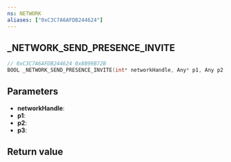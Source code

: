```yaml
---
ns: NETWORK
aliases: ["0xC3C7A6AFDB244624"]
---
```

## _NETWORK_SEND_PRESENCE_INVITE

```c
// 0xC3C7A6AFDB244624 0x8B99B72B
BOOL _NETWORK_SEND_PRESENCE_INVITE(int* networkHandle, Any* p1, Any p2, Any p3);
```


## Parameters
* **networkHandle**: 
* **p1**: 
* **p2**: 
* **p3**: 

## Return value

